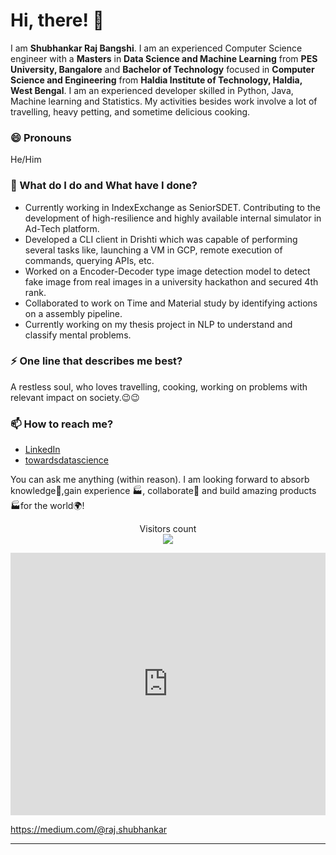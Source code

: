 # Hi, there! 👋

I am **Shubhankar Raj Bangshi**. I am an experienced Computer Science engineer with a **Masters** in **Data Science and Machine Learning** from **PES University, Bangalore** and **Bachelor of Technology** focused in **Computer Science and Engineering** from **Haldia Institute of Technology, Haldia, West Bengal**. I am an experienced developer skilled in Python, Java,  Machine learning and Statistics. My activities besides work involve a lot of travelling, heavy petting, and sometime delicious cooking.

### 😄 Pronouns
He/Him

### 🌱 What do I do and What have I done? 

- Currently working in IndexExchange as SeniorSDET. Contributing to the development of high-resilience and highly available internal simulator in Ad-Tech platform.
- Developed a CLI client in Drishti which was capable of performing several tasks like, launching a VM in GCP, remote execution of commands, querying APIs, etc.
- Worked on a Encoder-Decoder type image detection model to detect fake image from real images in a university hackathon and secured 4th rank.
- Collaborated to work on Time and Material study by identifying actions on a assembly pipeline.
- Currently working on my thesis project in NLP to understand and classify mental problems.


### ⚡ One line that describes me best? 
A restless soul, who loves travelling, cooking, working on problems with relevant impact on society.😉😉

### 📫 How to reach me?
- [LinkedIn](https://www.linkedin.com/in/shubhankar-raj/) 
- [towardsdatascience](https://medium.com/@raj.shubhankar)

You can ask me anything (within reason). I am looking forward to absorb knowledge🧠,gain experience 🏭, collaborate🤝 and build amazing products 🏭for the world🌍!

<p align="center"> 
  Visitors count<br>
  <img src="https://profile-counter.glitch.me/ShubhankarRaj/count.svg" />
</p>
<!-- Copy and Paste Me -->
<div class="glitch-embed-wrap" style="height: 420px; width: 100%;">
  <iframe
    src="https://glitch.com/embed/#!/embed/koi-garden?path=README.md&previewSize=0"
    title="koi-garden on Glitch"
    allow="geolocation; microphone; camera; midi; encrypted-media; xr-spatial-tracking; fullscreen"
    allowFullScreen
    style="height: 100%; width: 100%; border: 0;">
  </iframe>
</div>

https://medium.com/@raj.shubhankar
***



<!--
**ShubhankarRaj/ShubhankarRaj** is a ✨ _special_ ✨ repository because its `README.md` (this file) appears on your GitHub profile.

Here are some ideas to get you started:

- 🔭 I’m currently working on ...
- 🌱 I’m currently learning ...
- 👯 I’m looking to collaborate on ...
- 🤔 I’m looking for help with ...
- 💬 Ask me about ...
- 📫 How to reach me: ...
- 😄 Pronouns: ...
- ⚡ Fun fact: ...
-->
